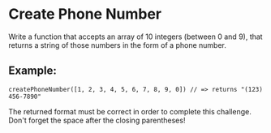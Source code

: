 # Create Phone Number

Write a function that accepts an array of 10 integers (between 0 and 9), that returns a string of those numbers in the
form of a phone number.

## Example:

`createPhoneNumber([1, 2, 3, 4, 5, 6, 7, 8, 9, 0]) // => returns "(123) 456-7890"`

The returned format must be correct in order to complete this challenge. Don't forget the space after the closing
parentheses!